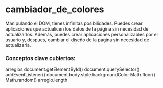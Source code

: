 # cambiador_de_colores
Manipulando el DOM, tienes infinitas posibilidades. Puedes crear aplicaciones que actualicen los datos de la página sin necesidad de actualizarlos. Además, puedes crear aplicaciones personalizables por el usuario y, despues, cambiar el diseño de la página sin necesidad de actualizarla.
### Conceptos clave cubiertos:
arreglos
document.getElementById()
document.querySelector()
addEventListener()
document.body.style.backgroundColor
Math.floor()
Math.random()
arreglo.length
